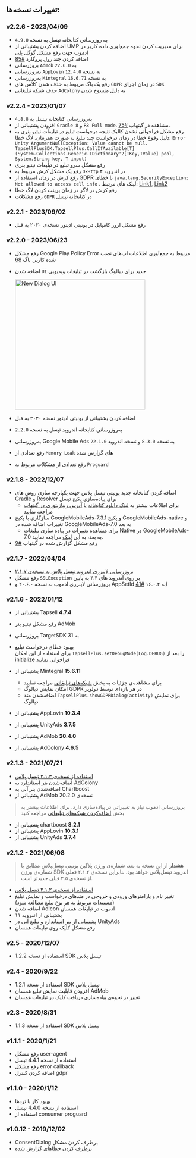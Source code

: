 ## تغییرات نسخه‌ها:

### v2.2.6 - 2023/04/09

- به روزرسانی کتابخانه تپسل به نسخه `4.9.0`
- اضافه کردن پشتیبانی از UMP برای مدیریت کردن نحوه جمع‌اوری داده کاربر در ادموب جهت رفع مشکل گوگل پلی
- اضافه کردن چند رول پروگارد [#85](https://github.com/tapsellorg/TapsellPlusSDK-AndroidSample/issues/85)
- بروزرسانی `Admob` به `22.6.0`
- به‌رو‌ز‌رسانی `AppLovin` به نسخه `12.4.0`
- به‌رو‌ز‌رسانی `Mintegral` به نسخه `16.6.71`
- رفع یک باگ مربوط به حذف شدن کلاس های `GDPR` در زمان اجرای `SDK`
- حذف شبکه تبلیغاتی `AdColony` به دلیل منسوخ شدن

### v2.2.4 - 2023/01/07

- به‌روزرسانی کتابخانه تپسل به `4.8.8`
- افزودن پشتیبانی از `Gradle 8` و `R8 Full mode`. مشاهده در
  گیتهاب [#75](https://github.com/tapsellorg/TapsellPlusSDK-AndroidSample/issues/75).
- رفع مشکل فراخوانی نشدن کالبک نتیجه درخواست تبلیغ در تبلیغات نیتیو بنری به دلیل وقوع خطا در زمان درخواست چند تبلیغ به
  صورت همزمان. لاگ
  خطا: `Error Unity ArgumentNullException: Value cannot be null. TapsellPlusSDK.TapsellPlus.CallIfAvailable[T] (System.Collections.Generic.IDictionary'2[TKey,TValue] pool, System.String key, T input)`
- رفع مشکل سرو تبلیغ در تبلیغات نیتیو بنری
- رفع یک مشکل کرش مربوط به `OkHttp` در اندروید ۴
- رفع کرش در زمان استفاده از GDPR با خطای `java.lang.SecurityException: Not allowed to access cell info` . لینک های مرتبط: [Link1](https://stackoverflow.com/a/63246124/8291919), [Link2](https://developer.android.com/reference/android/telephony/TelephonyManager#getAllCellInfo())
- رفع کرش در لاگر در زمان پرینت کردن لاگ خطا
- رفع مشکلات `GDPR` در کتابخانه تپسل

### v2.2.1 - 2023/09/02

- رفع مشکل ارور کامپایل در یونیتی ادیتور نسخه‌ی ۲۰۲۰ به قبل

### v2.2.0 - 2023/06/23

- رفع مشکل Google Play Policy Error مربوط به جمع‌آوری اطلاعات اپ‌های نصب شده کاربر.
  باگ [68](https://github.com/tapsellorg/TapsellPlusSDK-AndroidSample/issues/68)
- اضافه شدن `UI` جدید برای دیالوگ بازگشت در تبلیغات ویدیویی

  <img width="350" src="https://github.com/tapsellorg/TapsellDocument/assets/38072572/da643aec-1cc5-4699-81f6-1bde4226f6bc"  alt='New Dialog UI'/>
- اضافه کردن پشتیبانی از یونیتی ادیتور نسخه ۲۰۲۰ به قبل
- به‌روز‌رسانی کتابخانه اندروید تپسل به نسخه `2.2.0`
- به‌رو‌ز‌رسانی Google Mobile Ads به نسخه `8.3.0` و نسخه اندروید `22.1.0`
- رفع تعدادی از `Memory Leak` های گزارش شده
- رفع تعدادی از مشکلات مربوط به `Proguard`

### v2.1.8 - 2022/12/07

* اضافه کردن کتابخانه جدید یونیتی تپسل پلاس جهت یکپارچه سازی روش های Gradle و Resolver برای پیاده‌سازی پکیج تپسل
  - برای اطلاعات بیشتر به [لینک دانلود کتابخانه](https://github.com/tapsellorg/TapsellPlusSDK-UnityPlugin/releases)
    یا [آدرس ریپازیتوری در گیتهاب](https://github.com/tapsellorg/TapsellPlusSDK-UnityPlugin) مراجعه نمایید
* سازگاری با پکیج GoogleMobileAds-7.3.1 و پکیج GoogleMobileAds-native و تغییرات اضافه شده در GoogleMobileAds-7.0 به بعد
  - برای مشاهده تغییرات در پیاده سازی تبلیغات Native در GoogleMobileAds-7.0 به بعد، به
    این [لینک](https://developers.google.com/admob/unity/native) مراجعه نمایید.
* رفع مشکل گزارش شده در گیتهاب [#9](https://github.com/tapsellorg/TapsellPlusSDK-UnitySample2019/issues/9)

### v2.1.7 - 2022/04/04

* [بروزرسانی لایبرری اندروید تپسل پلاس به نسخه‌ی ۲.۱.۷](https://docs.tapsell.ir/plus-sdk/android/main/#v217---20220328)
* رفع مشکل `SSLException` بر روی اندروید های ۴.۴ به پایین
* بروزرسانی لایبرری ادموب به نسخه ۲۰.۶.۰ و AppSetId به
  ۱۶.۰.۲ [#41](https://github.com/tapsellorg/TapsellPlusSDK-AndroidSample/issues/41))

### v2.1.6 - 2022/01/12

* پشتیبانی از Tapsell **4.7.4**
* رفع مشکل نیتیو بنر AdMob
* بروزرسانی TargetSDK به 31
* بهبود خطای درخواست تبلیغ  
  برای استفاده از این امکان
  `TapsellPlus.setDebugMode(Log.DEBUG)`
  را بعد از initialize فراخوانی نمایید

* پشتیبانی از Mintegral **15.6.11**
  - برای مشاهده‌ی جزئیات به بخش [شبکه‌های تبلیغاتی](/plus-sdk/android/add-adnetworks/index.html) مراجعه نمایید

  * امکان نمایش دیالوگ GDPR در هر بازه‌ای توسط دولوپر

  - اضافه‌شدن متد `TapsellPlus.showGDPRDialog(activity)` برای نمایش دیالوگ
* پشتیبانی از AppLovin **10.3.4**
* پشتیبانی از UnityAds **3.7.5**
* پشتیبانی از AdMob **20.4.0**
* پشتیبانی از AdColony **4.6.5**

### v2.1.3 - 2021/07/21

* [استفاده از نسخه‌ی ۲.۱.۳ تپسل پلاس](/plus-sdk/android/main/#v213---20210721)
* اضافه‌شدن بنر استاندارد به AdColony
* اضافه‌شدن بنر آنی به Chartboost
* پشتیبانی از AdMob نسخه‌ی 20.2.0

> بروزرسانی ادموب نیاز به تغییراتی در پیاده‌سازی دارد. برای اطلاعات بیشتر به
> بخش [اضافه‌کردن شبکه‌های تبلیغاتی](/plus-sdk/unity/add-adnetworks/index.html) مراجعه کنید

* پشتیبانی از chartboost **8.2.1**
* پشتیبانی از AppLovin **10.3.1**
* پشتیبانی از UnityAds **3.7.4**

### v2.1.2 - 2021/06/08

> **هشدار** از این نسخه به بعد، شماره‌ی ورژن پلاگین یونیتی تپسل‌پلاس مطابق با شماره‌ی ورژن SDK اندروید تپسل‌پلاس خواهد
> بود. بنابراین نسخه‌ی ۲.۱.۲ فعلی از نسخه‌ی ۲.۵ قبلی جدیدتر است.

* [استفاده از نسخه‌ی ۲.۱.۲ تپسل پلاس](https://docs.tapsell.ir/plus-sdk/android/main/#v212---20210607)
* تغییر نام و پارامترهای ورودی و خروجی در متدهای درخواست و نمایش تبلیغ (مستندات مربوط به هر نوع تبلیغ مطالعه شود)
* اضافه شدن AdIcon ادموب در تبلیغات همسان
* پشتیبانی از اندروید ۱۱
* پشتیبانی از بنر استاندارد و تبلیغ آنی در UnityAds
* رفع مشکل کلیک روی تبلیغات همسان

### v2.5 - 2020/12/07

* استفاده از نسخه 1.2.2 SDK تپسل پلاس

### v2.4 - 2020/9/22

* استفاده از نسخه 1.2.1 SDK تپسل پلاس
* افزودن قابلیت نمایش تبلیغ همسان AdMob
* تغییر در نحوه‌ی پیاده‌سازی دریافت کلیک در تبلیغات همسان

### v2.3 - 2020/8/31

* استفاده از نسخه 1.1.3 SDK تپسل پلاس

### v1.1.1 - 2020/1/21

* رفع مشکل user-agent
* استفاده از نسخه 4.4.1 تپسل
* رفع مشکل error callback
* اضافه کردن کنترل gdpr

### v1.1.0 - 2020/1/12

* بهبود کار با تردها
* استفاده از نسخه 4.4.0 تپسل
* استفاده از consumer proguard

### v1.0.12 - 2019/12/02

* ConsentDialog برطرف کردن مشکل
* برطرف کردن خطاهای گزارش شده
